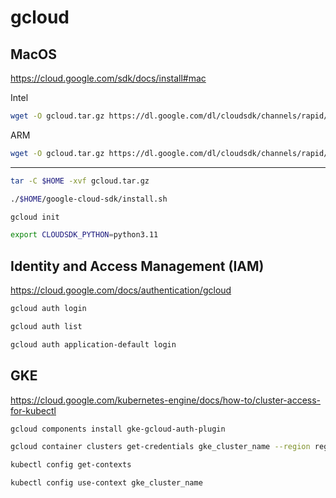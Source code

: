 # gcloud

## MacOS

https://cloud.google.com/sdk/docs/install#mac

Intel
```sh
wget -O gcloud.tar.gz https://dl.google.com/dl/cloudsdk/channels/rapid/downloads/google-cloud-cli-470.0.0-darwin-x86_64.tar.gz
```

ARM
```sh
wget -O gcloud.tar.gz https://dl.google.com/dl/cloudsdk/channels/rapid/downloads/google-cloud-cli-470.0.0-darwin-arm.tar.gz
```

---

```sh
tar -C $HOME -xvf gcloud.tar.gz
```

```sh
./$HOME/google-cloud-sdk/install.sh
```

```sh
gcloud init
```

```sh
export CLOUDSDK_PYTHON=python3.11
```

## Identity and Access Management (IAM)

https://cloud.google.com/docs/authentication/gcloud

```sh
gcloud auth login
```

```sh
gcloud auth list
```

```sh
gcloud auth application-default login
```

## GKE

https://cloud.google.com/kubernetes-engine/docs/how-to/cluster-access-for-kubectl

```sh
gcloud components install gke-gcloud-auth-plugin
```

```sh
gcloud container clusters get-credentials gke_cluster_name --region region_name --project project_name
```

```sh
kubectl config get-contexts
```

```sh
kubectl config use-context gke_cluster_name
```

